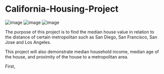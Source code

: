 # California-Housing-Project

![image](https://user-images.githubusercontent.com/117672086/232669250-b9fcb017-f5d8-42f5-933a-9d70fe89b913.png)
![image](https://user-images.githubusercontent.com/117672086/232669471-91f73bbd-7a61-4887-bc0a-daf0e4ff0f46.png)
![image](https://user-images.githubusercontent.com/117672086/232669598-6f04bfe4-d567-4bd5-8041-a69d10934a89.png)

The purpose of this project is to find the median house value in relation to the distance of certain metropolitan such as San Diego, San Francisco, San Jose and Los Angeles.

This project will also demonstrate median household income, median age of the house, and proximity of the house to a metropolitan area.

First, 
